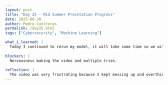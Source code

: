 ```yaml
---
layout: post
title: "Day 25 - Mid Summer Presntation Progress"
date: 2025-06-30
author: Pedro Contreras
permalink: /day25.html
tags: ["Cybersecurity", "Machine Learning"]

what_i_learned: |
  Today I continued to rerun my model, it will take some time so we will see the results eventually. I continued my progress on the slides for our presntation. I was able to recive some feedback and changed the slide I was working on to be more aesthetically pleasing and more creative. I was able to use Napkin AI to create a sort of diagram for my slide. I was in charge of the demo cideo so I did that today as well. I understand the project well enough to explain it conceptually, but going through the model was a bit of a challeneg because I have always sturggled with explaining difficult concepts. I took the video over so many times, but I was able to finally get it down to 8 minutes and 37 seconds. I think I will redo it and break it down even simpler tomorrow. 
  
blockers: |
  Nervousness making the video and multiple tries.
  
reflection: |
  The video was very frustrating because I kept messing up and overthinking it. Again, I can explain it conceptually but some of these fundamentals are new to me so I would confuse myelf recoring it. Using Native AI was also really helpful because our slides went from just words to neat diagrams. I purches more compute units from Colab to run the model, but I think it won't be enough so we will see what the accuracy will be when I come back but its annoying that the model needs this much power just to run. 
---
```

